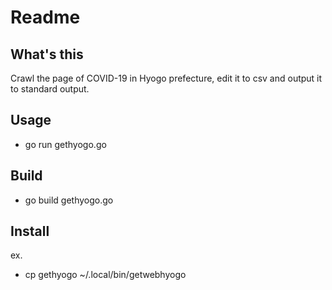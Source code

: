 # Readme

## What's this
Crawl the page of COVID-19 in Hyogo prefecture, edit it to csv and output it to standard output.

## Usage
* go run gethyogo.go

## Build
* go build gethyogo.go

## Install
ex.
* cp gethyogo ~/.local/bin/getwebhyogo

